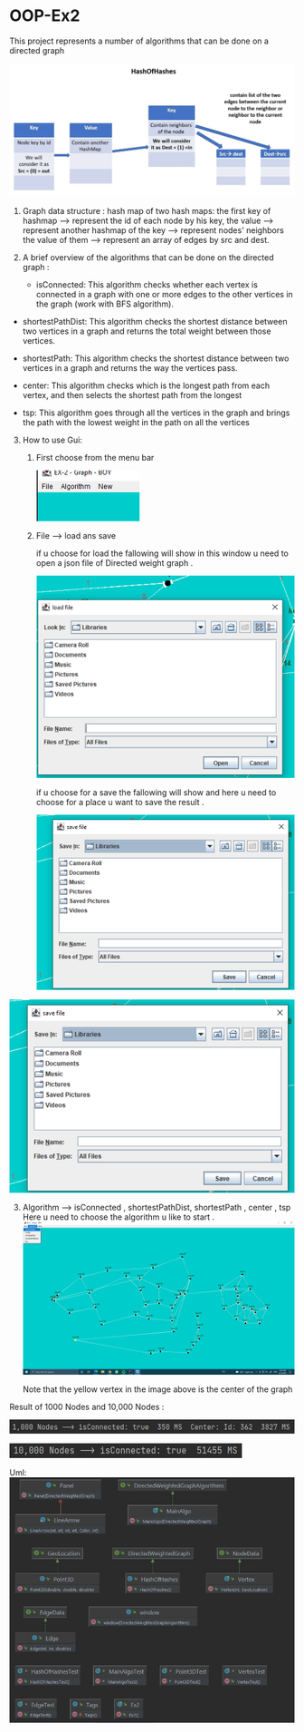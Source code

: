 # OOP-Ex2

This project represents a number of algorithms that can be done on a directed graph

![img_11.png](img_11.png)


1. Graph data structure :
    hash map of two hash maps:
    the first key of hashmap --> represent the id of each node by his key,
    the value --> represent another hashmap of the key --> represent nodes' neighbors
    the value of them --> represent an array of edges by src and dest.

2. A brief overview of the algorithms that can be done on the directed graph  :
   - isConnected:
     This algorithm checks whether each vertex is connected in a graph
     with one or more edges to the other vertices in the graph
     (work with BFS algorithm).

     
  - shortestPathDist:
    This algorithm checks the shortest distance between two vertices in a graph
    and returns the total weight between those vertices.
  

  - shortestPath:
    This algorithm checks the shortest distance between two vertices in a graph and
    returns the way the vertices pass.

    
  - center: This algorithm checks which is the longest path from each vertex, and then selects the shortest path from the longest


  - tsp: This algorithm goes through all the vertices in the graph and brings the path with the lowest weight in the 
    path on all the vertices
    
    
3. How to use Gui: 

    1. First choose from the menu bar  
       
       ![img_2.png](img_2.png)
       
    2. File --> load ans save
            
        if u choose for load the fallowing will show 
        in this window u need to open a json file of Directed weight graph .
       
       ![img_3.png](img_3.png)
       
       if u choose for a save  the fallowing will  show 
       and here u need to choose for a place u want to save the result .
       
          ![img_4.png](img_4.png)
       



![img_5.png](img_5.png)


3. Algorithm --> isConnected ,  shortestPathDist, shortestPath , center , tsp
    Here u need to choose the algorithm u like to start .  
      ![img_7.png](img_7.png)

    Note that the yellow vertex in the image above is the center of the graph    




Result of 1000 Nodes and 10,000 Nodes :

![img_9.png](img_9.png)
    

![img_10.png](img_10.png)
      
 

Uml:
![img_12.png](img_12.png)


